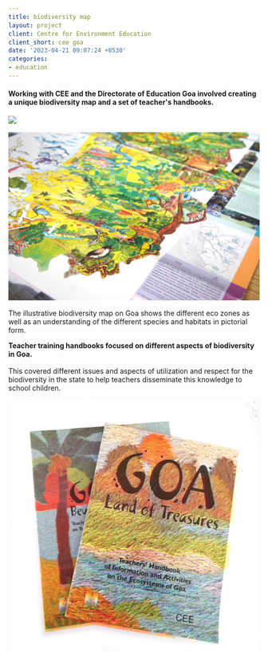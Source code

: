 ```yaml
---
title: biodiversity map
layout: project
client: Centre for Environment Education
client_short: cee goa
date: '2023-04-21 09:07:24 +0530'
categories:
- education
---
```


#### Working with CEE and the Directorate of Education Goa involved creating a unique biodiversity map and a set of teacher's handbooks.

![](/images/goa3.jpg)

![](/images/goa4.jpg)

The illustrative biodiversity map on Goa shows the different eco zones as well as an understanding of the different species and habitats in pictorial form.

**Teacher training handbooks focused on different aspects of biodiversity in Goa.** <br><br> This covered different issues and aspects of utilization and respect for the biodiversity in the state to help teachers disseminate this knowledge to school children.

![](/images/goa.jpg)
